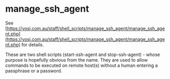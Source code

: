 # manage_ssh_agent

See
[https://yosj.com.au/staff/shell_scripts/manage_ssh_agent/manage_ssh_agent.php](https://yosj.com.au/staff/shell_scripts/manage_ssh_agent/manage_ssh_agent.php)
for details.

These are two shell scripts (start-ssh-agent and stop-ssh-agent) - whose purpose is hopefully obvious from the name.
They are used to allow commands to be executed on remote host(s) without a human entering a passphrase or a password.
